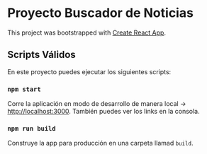 # Proyecto Buscador de Noticias


This project was bootstrapped with [Create React App](https://github.com/facebook/create-react-app).

## Scripts Válidos

En este proyecto puedes ejecutar los siguientes scripts:

### `npm start`

Corre la aplicación en modo de desarrollo de manera local -> [http://localhost:3000](http://localhost:3000).
También puedes ver los links en la consola.

### `npm run build`

Construye la app para producción en una carpeta llamad `build`.